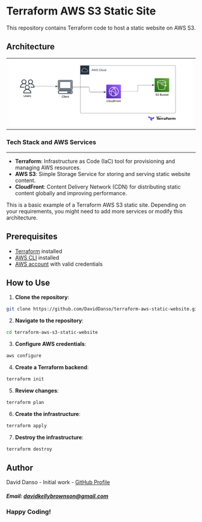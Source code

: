 Terraform AWS S3 Static Site
============================

This repository contains Terraform code to host a static website on AWS S3.


## Architecture

<table width="100%"> 
  <tr>
    <td width="50%">      
    <img src="https://github.com/DavidDanso/terraform-aws-static-website/blob/main/website/assets/images/conceptual%20diagram.png?raw=true" />
    </td> 
  </tr>
</table>


### Tech Stack and AWS Services
---------------------------

- **Terraform**: Infrastructure as Code (IaC) tool for provisioning and managing AWS resources.
- **AWS S3**: Simple Storage Service for storing and serving static website content.
- **CloudFront**: Content Delivery Network (CDN) for distributing static content globally and improving performance.

This is a basic example of a Terraform AWS S3 static site. Depending on your requirements, you might need to add more services or modify this architecture.


Prerequisites
-------------

- [Terraform](https://www.terraform.io/downloads.html) installed
- [AWS CLI](https://aws.amazon.com/cli/) installed
- [AWS account](https://aws.amazon.com/) with valid credentials

How to Use
----------

1. **Clone the repository**:

```bash
git clone https://github.com/DavidDanso/terraform-aws-static-website.git
```

2. **Navigate to the repository**:

```bash
cd terraform-aws-s3-static-website
```

3. **Configure AWS credentials**:

```bash
aws configure
```

4. **Create a Terraform backend**:

```bash
terraform init
```

5. **Review changes**:

```bash
terraform plan
```

6. **Create the infrastructure**:

```bash
terraform apply
```

7. **Destroy the infrastructure**:

```bash
terraform destroy
```

## Author
David Danso - Initial work - [GitHub Profile](https://github.com/DavidDanso)

##### Email: davidkellybrownson@gmail.com

### Happy Coding!
